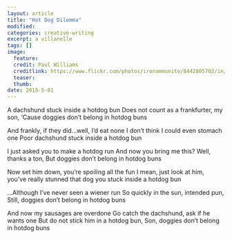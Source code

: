 ```yaml
---
layout: article
title: "Hot Dog Dilemma"
modified:
categories: creative-writing
excerpt: a villanelle
tags: []
image:
  feature: 
  credit: Paul Williams
  creditlink: https://www.flickr.com/photos/ironammonite/8442805702/in/photolist-dS4zZy-cUHD6y-7rXZx7-deUpM2-kFGGop-dK2uc3-b6yNEF-7tCZrY-6YqxfE-a6bTBA-irewJY-96aS1M-2MBdZT-cgyzcd-6rLJpU-6g5YA1-hjrEsi-hhNFsz-hhMFLJ-hhMGJ7-5pSTju-8Tp6p6-asbd6Z-acJSXn-5pST6h-bDVRfy-acMM8m-jZQMk-5xQ1Hr-7SJHQF-b53TRX-9Homvd-8NNHqq-a6cNnR-bSrPHH-7KuGUe-7B9iv7-ptvrJ-otdFSQ-ebCBfx-5UKJPQ-bRSXDF-3Qiqf-5iUFYz-4Bd61A-Np5gY-acMMXj-fnS8b8-aahKMp-5UFmmt
  teaser: 
  thumb:
date: 2015-5-01
---
```


A dachshund stuck inside a hotdog bun
Does not count as a frankfurter, my son,
‘Cause doggies don’t belong in hotdog buns

And frankly, if they did…well, I’d eat none
I don’t think I could even stomach one
Poor dachshund stuck inside a hotdog bun

I just asked you to make a hotdog run
And now you bring me this?  Well, thanks a ton,
But doggies don’t belong in hotdog buns

Now set him down, you’re spoiling all the fun
I mean, just look at him, you’ve really stunned
that dog you stuck inside a hotdog bun

…Although I’ve never seen a wiener run
So quickly in the sun, intended pun,
Still, doggies don’t belong in hotdog buns

And now my sausages are overdone
Go catch the dachshund, ask if he wants one
But do not stick him in a hotdog bun,
Son, doggies don’t belong in hotdog buns
